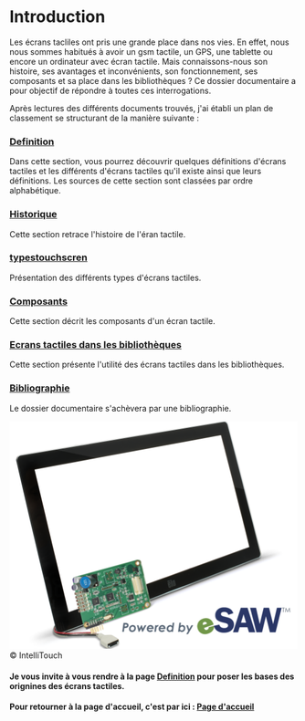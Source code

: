 #  Introduction 

Les écrans tacliles ont pris une grande place dans nos vies. En effet, nous nous sommes habitués à avoir un gsm tactile, un GPS, une tablette ou encore un ordinateur avec écran tactile. Mais connaissons-nous son histoire, ses avantages et inconvénients, son fonctionnement, ses composants et sa place dans les bibliothèques ? Ce dossier documentaire a pour objectif de répondre à toutes ces interrogations.

Après lectures des différents documents trouvés, j'ai établi un plan de classement se structurant de la manière suivante :

###  [Definition](Definition.md)

Dans cette section, vous pourrez découvrir quelques définitions d'écrans tactiles et les différents d'écrans tactiles qu'il existe ainsi que leurs définitions. Les sources de cette section sont classées par ordre alphabétique.

### [Historique](historique.md)

Cette section retrace l'histoire de l'éran tactile.

### [typestouchscren](typestouchscreen.md)

Présentation des différents types d'écrans tactiles.

### [Composants](Composants.md)

Cette section décrit les composants d'un écran tactile.

### [Ecrans tactiles dans les bibliothèques](ecranstactilesbibliotheques.md) 

Cette section présente l'utilité des écrans tactiles dans les bibliothèques.


### [Bibliographie](Bibliographie) 

Le dossier documentaire s'achèvera par une bibliographie.


![touchscreen](IntelliTouch.png)
© IntelliTouch



#### Je vous invite à vous rendre à la page [Definition](Definition.md) pour poser les bases des orignines des écrans tactiles.

#### Pour retourner à la page d'accueil, c'est par ici : [Page d'accueil](Pagedaccueil.md)
   
